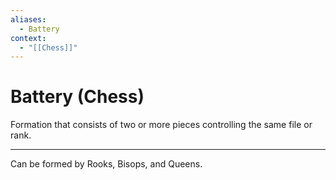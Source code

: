 ```yaml
---
aliases:
  - Battery
context:
  - "[[Chess]]"
---
```


# Battery (Chess)

Formation that consists of two or more pieces controlling the same file or rank.

---

Can be formed by Rooks, Bisops, and Queens.
